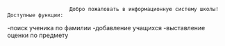                         Добро пожаловать в информационную систему школы!
    Доступные функции: 
-поиск ученика по фамилии
-добавление учащихся
-выставление оценки по предмету